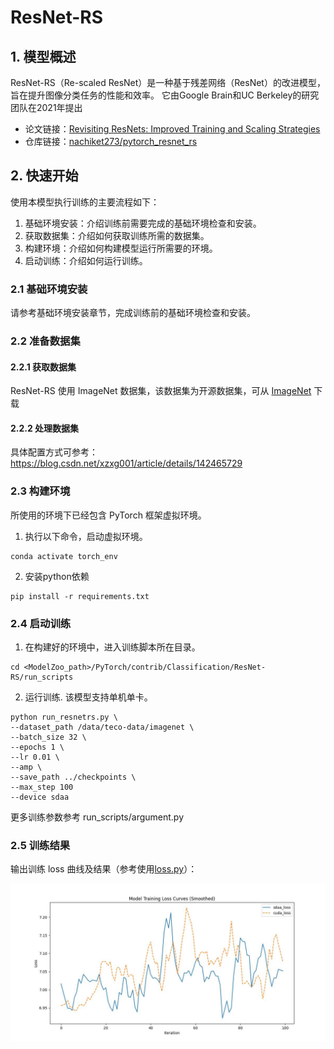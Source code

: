 # ResNet-RS
## 1. 模型概述
ResNet-RS（Re-scaled ResNet）是一种基于残差网络（ResNet）的改进模型，旨在提升图像分类任务的性能和效率。
它由Google Brain和UC Berkeley的研究团队在2021年提出
- 论文链接：[Revisiting ResNets: Improved Training and Scaling Strategies](https://arxiv.org/abs/2103.07579)
- 仓库链接：[nachiket273/pytorch_resnet_rs](https://github.com/nachiket273/pytorch_resnet_rs)

## 2. 快速开始
使用本模型执行训练的主要流程如下：
1. 基础环境安装：介绍训练前需要完成的基础环境检查和安装。
2. 获取数据集：介绍如何获取训练所需的数据集。
3. 构建环境：介绍如何构建模型运行所需要的环境。
4. 启动训练：介绍如何运行训练。

### 2.1 基础环境安装

请参考基础环境安装章节，完成训练前的基础环境检查和安装。

### 2.2 准备数据集
#### 2.2.1 获取数据集
ResNet-RS 使用 ImageNet 数据集，该数据集为开源数据集，可从 [ImageNet](https://image-net.org/) 下载

#### 2.2.2 处理数据集
具体配置方式可参考：https://blog.csdn.net/xzxg001/article/details/142465729


### 2.3 构建环境
所使用的环境下已经包含 PyTorch 框架虚拟环境。
1. 执行以下命令，启动虚拟环境。 
```
conda activate torch_env
```

2. 安装python依赖
```
pip install -r requirements.txt
```

### 2.4 启动训练
1. 在构建好的环境中，进入训练脚本所在目录。
```
cd <ModelZoo_path>/PyTorch/contrib/Classification/ResNet-RS/run_scripts
```
2. 运行训练. 该模型支持单机单卡。
```shell
python run_resnetrs.py \
--dataset_path /data/teco-data/imagenet \
--batch_size 32 \
--epochs 1 \
--lr 0.01 \
--amp \
--save_path ../checkpoints \
--max_step 100
--device sdaa
```
更多训练参数参考 run_scripts/argument.py

### 2.5 训练结果
输出训练 loss 曲线及结果（参考使用[loss.py](./run_scripts/loss.py)）：

![loss](./run_scripts/loss.jpg)

```text
```
